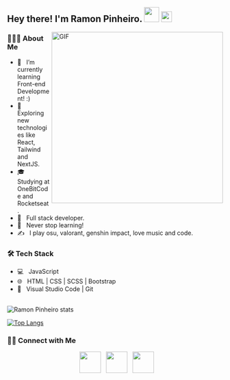 <h2> Hey there! I'm Ramon Pinheiro. <img src="https://emojipedia-us.s3.amazonaws.com/source/microsoft-teams/337/waving-hand_1f44b.png" width="35"> <img src="https://github.com/souvikguria98/souvikguria98/blob/master/Hi.gif" width="25"></h2>
<img align="right" alt="GIF" src="https://i.pinimg.com/originals/25/75/a0/2575a08f0ad0b5fbfa39db3eec0ff84b.gif" width="400"/>

<h3> 👨🏻‍💻 About Me </h3>

- 🔭 &nbsp; I’m currently learning Front-end Development! :)
- 🤔 &nbsp; Exploring new technologies like React, Tailwind and NextJS.
- 🎓 &nbsp; Studying at OneBitCode and Rocketseat.
- 💼 &nbsp; Full stack developer.
- 🌱 &nbsp; Never stop learning!
- ✍️ &nbsp; I play osu, valorant, genshin impact, love music and code. 

<h3>🛠 Tech Stack</h3>

- 💻 &nbsp; JavaScript  
- 🌐 &nbsp; HTML | CSS | SCSS | Bootstrap 
- 🔧 &nbsp; Visual Studio Code | Git

<br>

<img align="center" src="https://github-readme-stats.vercel.app/api?username=hiroowsz&include_all_commits=true&count_private=true&show_icons=true&line_height=20&title_color=DE5BA7&icon_color=DE5BA7&text_color=DE5BA7&bg_color=FFFFFF" alt="Ramon Pinheiro stats">

</br>

[![Top Langs](https://github-readme-stats.vercel.app/api/top-langs/?username=hiroowsz&layout=compact&text_color=DE5BA7&bg_color=FFFFFF)](https://github.com/hiroowsz/github-readme-stats)


<h3> 🤝🏻 Connect with Me </h3>

<p align="center">
&nbsp; <a href="https://twitter.com/hiroowsz" target="_blank" rel="noopener noreferrer"><img src="https://img.icons8.com/plasticine/100/000000/twitter.png" width="50" /></a>  
&nbsp; <a href="https://www.instagram.com/ramonpxz/" target="_blank" rel="noopener noreferrer"><img src="https://img.icons8.com/plasticine/100/000000/instagram-new.png" width="50" /></a>  
&nbsp; <a href="mailto:ramontrov@gmail.com" target="_blank" rel="noopener noreferrer"><img src="https://img.icons8.com/plasticine/100/000000/gmail.png"  width="50" /></a>
</p>
